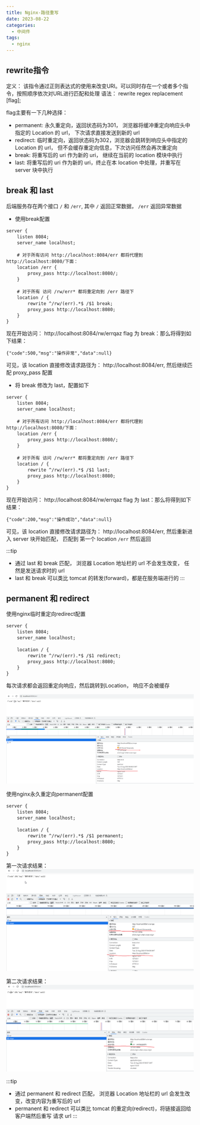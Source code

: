 ```yaml
---
title: Nginx-路径重写
date: 2023-08-22
categories:
  - 中间件
tags:
  - nginx
---
```


## rewrite指令

定义： 该指令通过正则表达式的使用来改变URI。可以同时存在一个或者多个指令，按照顺序依次对URL进行匹配和处理
语法： rewrite regex replacement [flag];

flag主要有一下几种选择：

* permanent: 永久重定向，返回状态码为301， 浏览器将缓冲重定向响应头中指定的 Location 的 url， 下次请求直接发送到新的 url
* redirect: 临时重定向，返回状态码为302，浏览器会跳转到响应头中指定的 Location 的 url， 但不会缓存重定向信息，下次访问任然会再次重定向
* break: 将重写后的 uri 作为新的 uri， 继续在当前的 location 模块中执行
* last: 将重写后的 uri 作为新的 uri，终止在本 location 中处理，并重写在 server 块中执行

## break 和 last

后端服务存在两个接口 `/` 和 `/err`, 其中 `/` 返回正常数据， `/err` 返回异常数据

* 使用break配置

```
server {
    listen 8084;
    server_name localhost;

    # 对于所有访问 http://localhost:8084/err 都将代理到  http://localhost:8080/下面：
    location /err {
        proxy_pass http://localhost:8080/;
    }

    # 对于所有 访问 /rw/err* 都将重定向到 /err 路径下
    location / {
        rewrite ^/rw/(err).*$ /$1 break;
        proxy_pass http://localhost:8080;
    }
}
```

现在开始访问： http://localhost:8084/rw/errqaz
flag 为 break：那么将得到如下结果：

```
{"code":500,"msg":"操作异常","data":null}
```

可见，该 location 直接修改请求路径为： http://localhost:8084/err, 然后继续匹配 proxy_pass 配置

* 将 break 修改为 last，配置如下

```
server {
    listen 8084;
    server_name localhost;

    # 对于所有访问 http://localhost:8084/err 都将代理到  http://localhost:8080/下面：
    location /err {
        proxy_pass http://localhost:8080/;
    }

    # 对于所有 访问 /rw/err* 都将重定向到 /err 路径下
    location / {
        rewrite ^/rw/(err).*$ /$1 last;
        proxy_pass http://localhost:8080;
    }
}
```

现在开始访问： http://localhost:8084/rw/errqaz
flag 为 last：那么将得到如下结果：

```
{"code":200,"msg":"操作成功","data":null}
```

可见，该 location 直接修改请求路径为： http://localhost:8084/err, 然后重新进入 server 块开始匹配， 匹配到 第一个
location `/err` 然后返回

:::tip
* 通过 last 和 break 匹配， 浏览器 Location 地址栏的 url 不会发生改变， 任然是发送请求时的 url
* last 和 break 可以类比 tomcat 的转发(forward)，都是在服务端进行的
:::

## permanent 和 redirect

使用nginx临时重定向redirect配置

```
server {
    listen 8084;
    server_name localhost;

    location / {
        rewrite ^/rw/(err).*$ /$1 redirect;
        proxy_pass http://localhost:8080;
    }
}
```

每次请求都会返回重定向响应，然后跳转到Location， 响应不会被缓存

![nginx临时重定向解析结果](https://raw.githubusercontent.com/378752389/image-bed/main/king-note/nginx临时重定向解析结果.png)


使用nginx永久重定向permanent配置

```
server {
    listen 8084;
    server_name localhost;

    location / {
        rewrite ^/rw/(err).*$ /$1 permanent;
        proxy_pass http://localhost:8080;
    }
}
```

第一次请求结果：
![nginx永久重定向第一次请求解析结果](https://raw.githubusercontent.com/378752389/image-bed/main/king-note/nginx永久重定向第一次请求解析结果.png)


第二次请求结果：
![nginx永久重定向第二次请求解析结果](https://raw.githubusercontent.com/378752389/image-bed/main/king-note/nginx永久重定向第二次请求解析结果.png)



:::tip
* 通过 permanent 和 redirect 匹配， 浏览器 Location 地址栏的 url 会发生改变，改变内容为重写后的 url
* permanent 和 redirect 可以类比 tomcat 的重定向(redirect)，将链接返回给客户端然后重写 请求 url
:::
